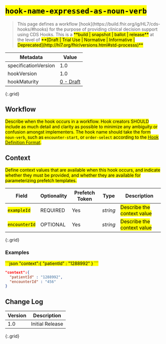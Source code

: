 # <mark>`hook-name-expressed-as-noun-verb`</mark>

<blockquote>
    This page defines a workflow [hook](https://build.fhir.org/ig/HL7/cds-hooks/#hooks) for the purpose of providing clinical decision support using CDS Hooks. This is a <mark>**build | snapshot | ballot | release**</mark> at the level of <mark>**[Draft | Trial Use | Normative | Informative | Deprecated](http://hl7.org/fhir/versions.html#std-processs)**</mark>
</blockquote>

| Metadata | Value
| ---- | ----
| specificationVersion | 1.0
| hookVersion | 1.0
| hookMaturity | [0 - Draft](https://build.fhir.org/ig/HL7/cds-hooks/#hook-maturity-model)
{:.grid}

## Workflow

<mark>Describe when the hook occurs in a workflow. Hook creators SHOULD include as much detail and clarity as possible to minimize any ambiguity or confusion amongst implementers. The hook name should take the form `noun-verb`, such as `encounter-start`, or `order-select` according to the [Hook Definition Format]({{site.data.fhir.cdshooks}}#hook-definition-format).</mark>

## Context

<mark>Define context values that are available when this hook occurs, and indicate whether they must be provided, and whether they are available for parameterizing prefetch templates.</mark>

Field | Optionality | Prefetch Token | Type | Description
----- | -------- | ---- | ---- | ----
<mark>`exampleId`</mark> | REQUIRED | Yes | *string* | <mark>Describe the context value</mark>
<mark>`encounterId`</mark> | OPTIONAL | Yes | *string* | <mark>Describe the context value</mark>
{:.grid}

### Examples

<mark>
```json
"context":{
  "patientId" : "1288992"
}
```

```json
"context":{
  "patientId" : "1288992",
  "encounterId" : "456"
}
```
</mark>

## Change Log

Version | Description
---- | ----
1.0 | Initial Release
{:.grid}